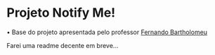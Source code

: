 # Projeto Notify Me!

• Base do projeto apresentada pelo professor [Fernando Bartholomeu](https://github.com/fernandobrscunha)


Farei uma readme decente em breve...
